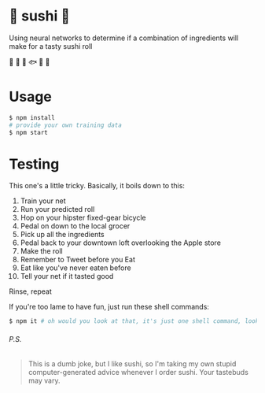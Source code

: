 # 🍣 sushi 🍥

Using neural networks to determine if a combination of ingredients will make for a tasty sushi roll

🥕 🥗 🍤 🐟 🐠 🧀

# Usage

```bash
$ npm install
# provide your own training data
$ npm start
```

# Testing

This one's a little tricky. Basically, it boils down to this:

1.  Train your net
2.  Run your predicted roll
3.  Hop on your hipster fixed-gear bicycle
4.  Pedal on down to the local grocer
5.  Pick up all the ingredients
6.  Pedal back to your downtown loft overlooking the Apple store
7.  Make the roll
8.  Remember to Tweet before you Eat
9.  Eat like you've never eaten before
10. Tell your net if it tasted good

Rinse, repeat

If you're too lame to have fun, just run these shell commands:

```bash
$ npm it # oh would you look at that, it's just one shell command, look at all this time I saved you so you can actually go make the damn sushi roll
```

###### P.S.

> This is a dumb joke, but I like sushi, so I'm taking my own stupid computer-generated advice whenever I order sushi. Your tastebuds may vary.

